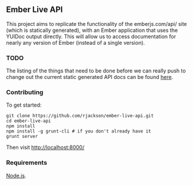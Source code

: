 ## Ember Live API

This project aims to replicate the functionality of the emberjs.com/api/ site (which is statically generated), with an Ember application that uses the 
YUIDoc output directly. This will allow us to access documentation for nearly any version of Ember (instead of a single version).

### TODO

The listing of the things that need to be done before we can really push to change out the
current static generated API docs can be found [here](https://github.com/rjackson/ember-live-api/issues).

### Contributing

To get started:

```
git clone https://github.com/rjackson/ember-live-api.git
cd ember-live-api
npm install
npm install -g grunt-cli # if you don't already have it
grunt server
```

Then visit [http://localhost:8000/](http://localhost:8000/)

### Requirements

[Node.js](http://nodejs.org).
